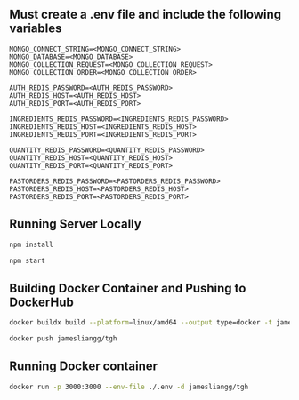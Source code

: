 ## Must create a .env file and include the following variables
```
MONGO_CONNECT_STRING=<MONGO_CONNECT_STRING>
MONGO_DATABASE=<MONGO_DATABASE>
MONGO_COLLECTION_REQUEST=<MONGO_COLLECTION_REQUEST>
MONGO_COLLECTION_ORDER=<MONGO_COLLECTION_ORDER>

AUTH_REDIS_PASSWORD=<AUTH_REDIS_PASSWORD>
AUTH_REDIS_HOST=<AUTH_REDIS_HOST>
AUTH_REDIS_PORT=<AUTH_REDIS_PORT>

INGREDIENTS_REDIS_PASSWORD=<INGREDIENTS_REDIS_PASSWORD>
INGREDIENTS_REDIS_HOST=<INGREDIENTS_REDIS_HOST>
INGREDIENTS_REDIS_PORT=<INGREDIENTS_REDIS_PORT>

QUANTITY_REDIS_PASSWORD=<QUANTITY_REDIS_PASSWORD>
QUANTITY_REDIS_HOST=<QUANTITY_REDIS_HOST>
QUANTITY_REDIS_PORT=<QUANTITY_REDIS_PORT>

PASTORDERS_REDIS_PASSWORD=<PASTORDERS_REDIS_PASSWORD>
PASTORDERS_REDIS_HOST=<PASTORDERS_REDIS_HOST>
PASTORDERS_REDIS_PORT=<PASTORDERS_REDIS_PORT>
```

## Running Server Locally
```bash
npm install

npm start
```

## Building Docker Container and Pushing to DockerHub
```bash
docker buildx build --platform=linux/amd64 --output type=docker -t jamesliangg/tgh .

docker push jamesliangg/tgh
```

## Running Docker container
```bash
docker run -p 3000:3000 --env-file ./.env -d jamesliangg/tgh
```